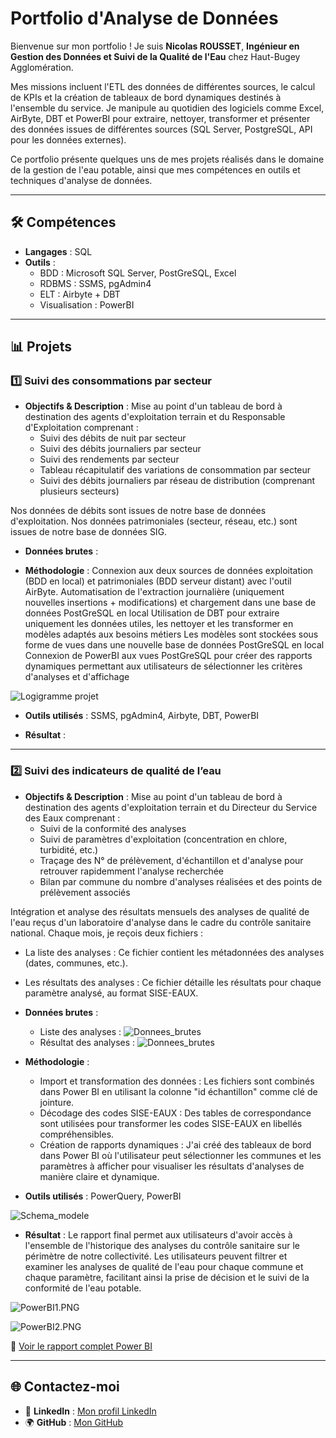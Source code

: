 # Portfolio d'Analyse de Données

Bienvenue sur mon portfolio ! Je suis **Nicolas ROUSSET**, **Ingénieur en Gestion des Données et Suivi de la Qualité de l'Eau** chez Haut-Bugey Agglomération.

Mes missions incluent l'ETL des données de différentes sources, le calcul de KPIs et la création de tableaux de bord dynamiques destinés à l'ensemble du service.
Je manipule au quotidien des logiciels comme Excel, AirByte, DBT et PowerBI pour extraire, nettoyer, transformer et présenter des données issues de différentes sources (SQL Server, PostgreSQL, API pour les données externes).

Ce portfolio présente quelques uns de mes projets réalisés dans le domaine de la gestion de l'eau potable, ainsi que mes compétences en outils et techniques d'analyse de données.

---

## 🛠️ **Compétences**
- **Langages** : SQL
- **Outils** :
  - BDD : Microsoft SQL Server, PostGreSQL, Excel
  - RDBMS : SSMS, pgAdmin4
  - ELT : Airbyte + DBT
  - Visualisation : PowerBI

---

## 📊 **Projets**

### 1️⃣ **Suivi des consommations par secteur**

- **Objectifs & Description** :
Mise au point d'un tableau de bord à destination des agents d'exploitation terrain et du Responsable d'Exploitation comprenant :
  - Suivi des débits de nuit par secteur
  - Suivi des débits journaliers par secteur
  - Suivi des rendements par secteur
  - Tableau récapitulatif des variations de consommation par secteur
  - Suivi des débits journaliers par réseau de distribution (comprenant plusieurs secteurs)

Nos données de débits sont issues de notre base de données d'exploitation.
Nos données patrimoniales (secteur, réseau, etc.) sont issues de notre base de données SIG.

- **Données brutes** :


- **Méthodologie** :
Connexion aux deux sources de données exploitation (BDD en local) et patrimoniales (BDD serveur distant) avec l'outil AirByte.
Automatisation de l'extraction journalière (uniquement nouvelles insertions + modifications) et chargement dans une base de données PostGreSQL en local
Utilisation de DBT pour extraire uniquement les données utiles, les nettoyer et les transformer en modèles adaptés aux besoins métiers
Les modèles sont stockées sous forme de vues dans une nouvelle base de données PostGreSQL en local
Connexion de PowerBI aux vues PostGreSQL pour créer des rapports dynamiques permettant aux utilisateurs de sélectionner les critères d'analyses et d'affichage

![Logigramme projet](Projets/Logigramme_projet.png)

- **Outils utilisés** : SSMS, pgAdmin4, Airbyte, DBT, PowerBI

- **Résultat** :
---
### 2️⃣ **Suivi des indicateurs de qualité de l’eau**

- **Objectifs & Description** :
Mise au point d'un tableau de bord à destination des agents d'exploitation terrain et du Directeur du Service des Eaux comprenant :
  - Suivi de la conformité des analyses
  - Suivi de paramètres d'exploitation (concentration en chlore, turbidité, etc.)
  - Traçage des N° de prélèvement, d'échantillon et d'analyse pour retrouver rapidemment l'analyse recherchée
  - Bilan par commune du nombre d'analyses réalisées et des points de prélèvement associés

Intégration et analyse des résultats mensuels des analyses de qualité de l'eau reçus d'un laboratoire d'analyse dans le cadre du contrôle sanitaire national.
Chaque mois, je reçois deux fichiers :
  - La liste des analyses : Ce fichier contient les métadonnées des analyses (dates, communes, etc.).
  - Les résultats des analyses : Ce fichier détaille les résultats pour chaque paramètre analysé, au format SISE-EAUX.

- **Données brutes** :
  - Liste des analyses :
  ![Donnees_brutes](Projets/Donnees_brutes2.PNG)
  - Résultat des analyses :
  ![Donnees_brutes](Projets/Donnees_brutes.PNG)

- **Méthodologie** :
  - Import et transformation des données : Les fichiers sont combinés dans Power BI en utilisant la colonne "id échantillon" comme clé de jointure.
  - Décodage des codes SISE-EAUX : Des tables de correspondance sont utilisées pour transformer les codes SISE-EAUX en libellés compréhensibles.
  - Création de rapports dynamiques : J'ai créé des tableaux de bord dans Power BI où l'utilisateur peut sélectionner les communes et les paramètres à afficher pour visualiser les résultats d'analyses de manière claire et dynamique.

- **Outils utilisés** : PowerQuery, PowerBI

![Schema_modele](Projets/Schema_modele.PNG)


- **Résultat** :
Le rapport final permet aux utilisateurs d'avoir accès à l'ensemble de l'historique des analyses du contrôle sanitaire sur le périmètre de notre collectivité.
Les utilisateurs peuvent filtrer et examiner les analyses de qualité de l'eau pour chaque commune et chaque paramètre, facilitant ainsi la prise de décision et le suivi de la conformité de l'eau potable.

![PowerBI1.PNG](Projets/PowerBI1.PNG)

![PowerBI2.PNG](Projets/PowerBI2.PNG)

📄 [Voir le rapport complet Power BI](Projets/Controle_Sanitaire.pdf)


---

## 🌐 **Contactez-moi**
- 💼 **LinkedIn** : [Mon profil LinkedIn](https://www.linkedin.com/in/nicolas-rousset-73313467/)
- 🌍 **GitHub** : [Mon GitHub](https://github.com/NicolasRousset)

